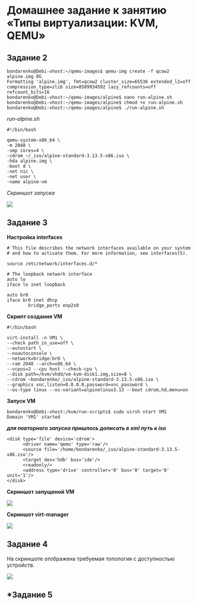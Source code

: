 # Домашнее задание к занятию «Типы виртуализации: KVM, QEMU»

## Задание 2


```shell
bondarenko@Debi-vhost:~/qemu-images$ qemu-img create -f qcow2 alpine.img 8G
Formatting 'alpine.img', fmt=qcow2 cluster_size=65536 extended_l2=off compression_type=zlib size=8589934592 lazy_refcounts=off refcount_bits=16
bondarenko@Debi-vhost:~/qemu-images/alpine$ nano run-alpine.sh
bondarenko@Debi-vhost:~/qemu-images/alpine$ chmod +x run-alpine.sh
bondarenko@Debi-vhost:~/qemu-images/alpine$ ./run-alpine.sh

```

*run-alpine.sh*

```shell
#!/bin/bash

qemu-system-x86_64 \
-m 2048 \
-smp cores=4 \
-cdrom ~/_iso/alpine-standard-3.13.5-x86.iso \
-hda alpine.img \
-boot d \
-net nic \
-net user \
-name alpine-vm

```
*Скриншот запуска*

![](./homework-2/image-01.jpg)

## Задание 3

**Настройка interfaces**

```shell
# This file describes the network interfaces available on your system
# and how to activate them. For more information, see interfaces(5).

source /etc/network/interfaces.d/*

# The loopback network interface
auto lo
iface lo inet loopback

auto br0
iface br0 inet dhcp
        bridge_ports enp2s0

```

**Скрипт создания VM**

```shell
#!/bin/bash

virt-install -n VM1 \
--check path_in_use=off \
--autostart \
--noautoconsole \
--network=bridge:br0 \
--ram 2048 --arch=x86_64 \
--vcpus=2 --cpu host --check-cpu \
--disk path=/kvm/vhdd/vm-kvm-disk1.img,size=8 \
--cdrom ~bondarenko/_iso/alpine-standard-3.13.5-x86.iso \
--graphics vnc,listen=0.0.0.0,password=vnc_password \
--os-type linux --os-variant=alpinelinux3.13 --boot cdrom,hd,menu=on

```


**Запуск VM**

```shell
bondarenko@Debi-vhost:/kvm/run-scripts$ sudo virsh start VM1
Domain 'VM1' started
```
***для повторного запуска пришлось дописать в xml путь к iso***

```shell
<disk type='file' device='cdrom'>
      <driver name='qemu' type='raw'/>
      <source file='/home/bondarenko/_iso/alpine-standard-3.13.5-x86.iso'/>
      <target dev='hdb' bus='ide'/>
      <readonly/>
      <address type='drive' controller='0' bus='0' target='0' unit='1'/>
</disk>
```

**Скриншот запущеной VM**

![](./homework-2/image-02.jpg)

**Скриншот virt-manager**

![](./homework-2/image-03.jpg)

## Задание 4

На скриншоте отображена требуемая топология с доступностью устройств.

![](./homework-2/image-04.jpg)

## *Задание 5

